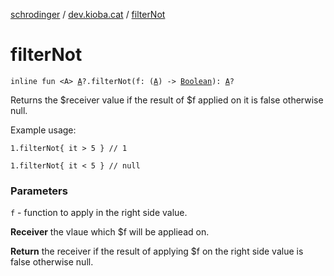 [schrodinger](../index.md) / [dev.kioba.cat](index.md) / [filterNot](./filter-not.md)

# filterNot

`inline fun <A> `[`A`](filter-not.md#A)`?.filterNot(f: (`[`A`](filter-not.md#A)`) -> `[`Boolean`](https://kotlinlang.org/api/latest/jvm/stdlib/kotlin/-boolean/index.html)`): `[`A`](filter-not.md#A)`?`

Returns the $receiver value if the result of $f applied on it is false otherwise null.

Example usage:

```
1.filterNot{ it > 5 } // 1

1.filterNot{ it < 5 } // null
```

### Parameters

`f` - function to apply in the right side value.

**Receiver**
the vlaue which $f will be appliead on.

**Return**
the receiver if the result of applying $f on the right side value is false otherwise null.

